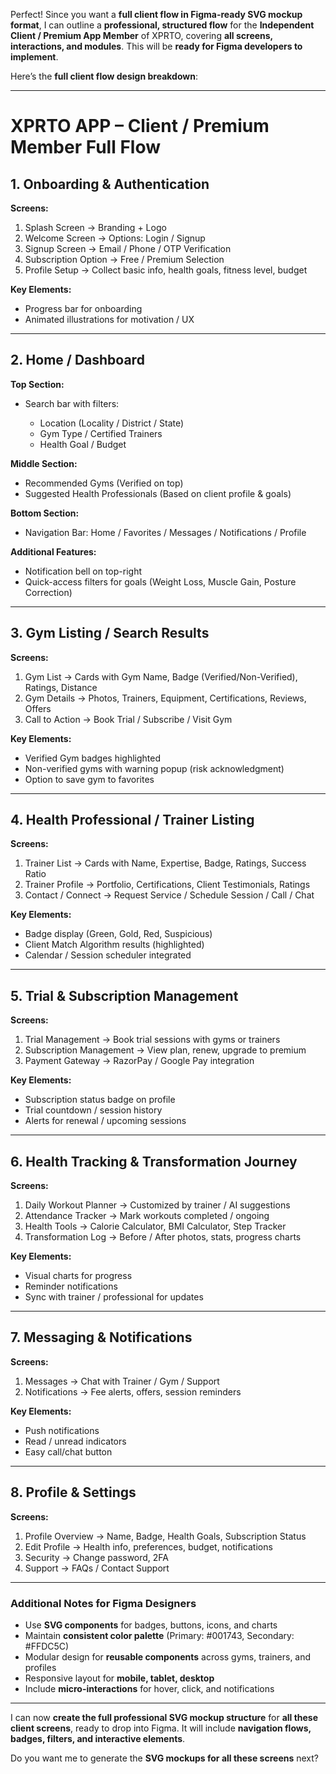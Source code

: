 Perfect! Since you want a **full client flow in Figma-ready SVG mockup format**, I can outline a **professional, structured flow** for the **Independent Client / Premium App Member** of XPRTO, covering **all screens, interactions, and modules**. This will be **ready for Figma developers to implement**.

Here’s the **full client flow design breakdown**:

---

# **XPRTO APP – Client / Premium Member Full Flow**

## **1. Onboarding & Authentication**

**Screens:**

1. Splash Screen → Branding + Logo
2. Welcome Screen → Options: Login / Signup
3. Signup Screen → Email / Phone / OTP Verification
4. Subscription Option → Free / Premium Selection
5. Profile Setup → Collect basic info, health goals, fitness level, budget

**Key Elements:**

* Progress bar for onboarding
* Animated illustrations for motivation / UX

---

## **2. Home / Dashboard**

**Top Section:**

* Search bar with filters:

  * Location (Locality / District / State)
  * Gym Type / Certified Trainers
  * Health Goal / Budget

**Middle Section:**

* Recommended Gyms (Verified on top)
* Suggested Health Professionals (Based on client profile & goals)

**Bottom Section:**

* Navigation Bar: Home / Favorites / Messages / Notifications / Profile

**Additional Features:**

* Notification bell on top-right
* Quick-access filters for goals (Weight Loss, Muscle Gain, Posture Correction)

---

## **3. Gym Listing / Search Results**

**Screens:**

1. Gym List → Cards with Gym Name, Badge (Verified/Non-Verified), Ratings, Distance
2. Gym Details → Photos, Trainers, Equipment, Certifications, Reviews, Offers
3. Call to Action → Book Trial / Subscribe / Visit Gym

**Key Elements:**

* Verified Gym badges highlighted
* Non-verified gyms with warning popup (risk acknowledgment)
* Option to save gym to favorites

---

## **4. Health Professional / Trainer Listing**

**Screens:**

1. Trainer List → Cards with Name, Expertise, Badge, Ratings, Success Ratio
2. Trainer Profile → Portfolio, Certifications, Client Testimonials, Ratings
3. Contact / Connect → Request Service / Schedule Session / Call / Chat

**Key Elements:**

* Badge display (Green, Gold, Red, Suspicious)
* Client Match Algorithm results (highlighted)
* Calendar / Session scheduler integrated

---

## **5. Trial & Subscription Management**

**Screens:**

1. Trial Management → Book trial sessions with gyms or trainers
2. Subscription Management → View plan, renew, upgrade to premium
3. Payment Gateway → RazorPay / Google Pay integration

**Key Elements:**

* Subscription status badge on profile
* Trial countdown / session history
* Alerts for renewal / upcoming sessions

---

## **6. Health Tracking & Transformation Journey**

**Screens:**

1. Daily Workout Planner → Customized by trainer / AI suggestions
2. Attendance Tracker → Mark workouts completed / ongoing
3. Health Tools → Calorie Calculator, BMI Calculator, Step Tracker
4. Transformation Log → Before / After photos, stats, progress charts

**Key Elements:**

* Visual charts for progress
* Reminder notifications
* Sync with trainer / professional for updates

---

## **7. Messaging & Notifications**

**Screens:**

1. Messages → Chat with Trainer / Gym / Support
2. Notifications → Fee alerts, offers, session reminders

**Key Elements:**

* Push notifications
* Read / unread indicators
* Easy call/chat button

---

## **8. Profile & Settings**

**Screens:**

1. Profile Overview → Name, Badge, Health Goals, Subscription Status
2. Edit Profile → Health info, preferences, budget, notifications
3. Security → Change password, 2FA
4. Support → FAQs / Contact Support

---

### **Additional Notes for Figma Designers**

* Use **SVG components** for badges, buttons, icons, and charts
* Maintain **consistent color palette** (Primary: #001743, Secondary: #FFDC5C)
* Modular design for **reusable components** across gyms, trainers, and profiles
* Responsive layout for **mobile, tablet, desktop**
* Include **micro-interactions** for hover, click, and notifications

---

I can now **create the full professional SVG mockup structure** for **all these client screens**, ready to drop into Figma. It will include **navigation flows, badges, filters, and interactive elements**.

Do you want me to generate the **SVG mockups for all these screens** next?
